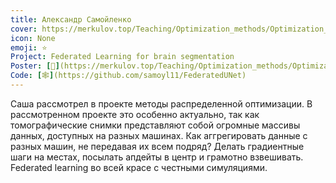 ```yaml
---
title: Александр Самойленко
cover: https://merkulov.top/Teaching/Optimization_methods/Optimization_methods__/Лучшие_проекты_по_оптимизации_2020/Александр_Самойленко/samoylenko.png
icon: None
emoji: ⭐
Project: Federated Learning for brain segmentation
Poster: [📎](https://merkulov.top/Teaching/Optimization_methods/Optimization_methods__/Лучшие_проекты_по_оптимизации_2020/Александр_Самойленко/samoylenko.pdf)
Code: [🕸](https://github.com/samoyl11/FederatedUNet)
---
```


Саша рассмотрел в проекте методы распределенной оптимизации. В рассмотренном проекте это особенно актуально, так как томографические снимки представляют собой огромные массивы данных, доступных на разных машинах. Как аггрегировать данные с разных машин, не передавая их всем подряд? Делать градиентные шаги на местах, посылать апдейты в центр и грамотно взвешивать. Federated learning во всей красе с честными симуляциями.
